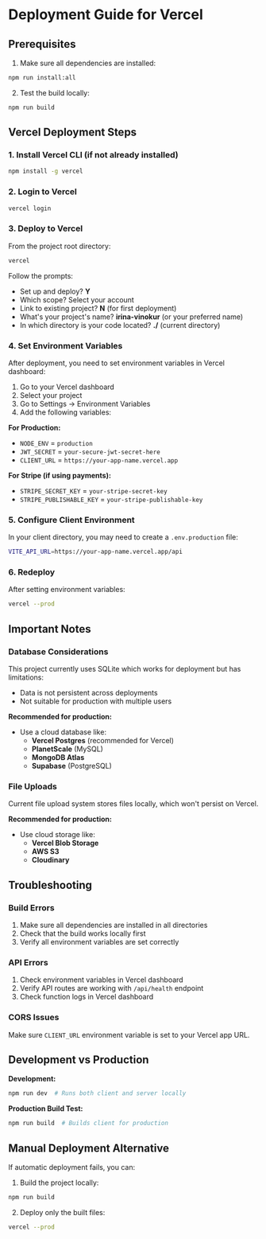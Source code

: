 # Deployment Guide for Vercel

## Prerequisites

1. Make sure all dependencies are installed:

```bash
npm run install:all
```

2. Test the build locally:

```bash
npm run build
```

## Vercel Deployment Steps

### 1. Install Vercel CLI (if not already installed)

```bash
npm install -g vercel
```

### 2. Login to Vercel

```bash
vercel login
```

### 3. Deploy to Vercel

From the project root directory:

```bash
vercel
```

Follow the prompts:

- Set up and deploy? **Y**
- Which scope? Select your account
- Link to existing project? **N** (for first deployment)
- What's your project's name? **irina-vinokur** (or your preferred name)
- In which directory is your code located? **./** (current directory)

### 4. Set Environment Variables

After deployment, you need to set environment variables in Vercel dashboard:

1. Go to your Vercel dashboard
2. Select your project
3. Go to Settings → Environment Variables
4. Add the following variables:

**For Production:**

- `NODE_ENV` = `production`
- `JWT_SECRET` = `your-secure-jwt-secret-here`
- `CLIENT_URL` = `https://your-app-name.vercel.app`

**For Stripe (if using payments):**

- `STRIPE_SECRET_KEY` = `your-stripe-secret-key`
- `STRIPE_PUBLISHABLE_KEY` = `your-stripe-publishable-key`

### 5. Configure Client Environment

In your client directory, you may need to create a `.env.production` file:

```bash
VITE_API_URL=https://your-app-name.vercel.app/api
```

### 6. Redeploy

After setting environment variables:

```bash
vercel --prod
```

## Important Notes

### Database Considerations

This project currently uses SQLite which works for deployment but has limitations:

- Data is not persistent across deployments
- Not suitable for production with multiple users

**Recommended for production:**

- Use a cloud database like:
  - **Vercel Postgres** (recommended for Vercel)
  - **PlanetScale** (MySQL)
  - **MongoDB Atlas**
  - **Supabase** (PostgreSQL)

### File Uploads

Current file upload system stores files locally, which won't persist on Vercel.

**Recommended for production:**

- Use cloud storage like:
  - **Vercel Blob Storage**
  - **AWS S3**
  - **Cloudinary**

## Troubleshooting

### Build Errors

1. Make sure all dependencies are installed in all directories
2. Check that the build works locally first
3. Verify all environment variables are set correctly

### API Errors

1. Check environment variables in Vercel dashboard
2. Verify API routes are working with `/api/health` endpoint
3. Check function logs in Vercel dashboard

### CORS Issues

Make sure `CLIENT_URL` environment variable is set to your Vercel app URL.

## Development vs Production

**Development:**

```bash
npm run dev  # Runs both client and server locally
```

**Production Build Test:**

```bash
npm run build  # Builds client for production
```

## Manual Deployment Alternative

If automatic deployment fails, you can:

1. Build the project locally:

```bash
npm run build
```

2. Deploy only the built files:

```bash
vercel --prod
```
